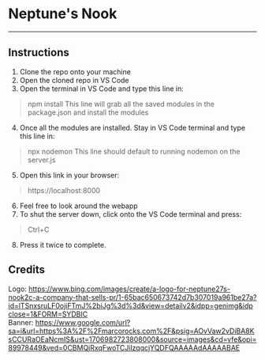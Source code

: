 # Neptune's Nook
---
## Instructions
1. Clone the repo onto your machine
2. Open the cloned repo in VS Code
3. Open the terminal in VS Code and type this line in:
>npm install
>This line will grab all the saved modules in the package.json and install the modules
4. Once all the modules are installed. Stay in VS Code terminal and type this line in:
>npx nodemon
>This line should default to running nodemon on the server.js
5. Open this link in your browser:
>https://localhost:8000
6. Feel free to look around the webapp
7. To shut the server down, click onto the VS Code terminal and press:
>Ctrl+C
8. Press it twice to complete.

## Credits
Logo: https://www.bing.com/images/create/a-logo-for-neptune27s-nook2c-a-company-that-sells-pr/1-65bac650673742d7b307019a961be27a?id=lTSnxsruLF0ojiFTmJ%2biJg%3d%3d&view=detailv2&idpp=genimg&idpclose=1&FORM=SYDBIC <br>
Banner: https://www.google.com/url?sa=i&url=https%3A%2F%2Fmarcorocks.com%2F&psig=AOvVaw2vDiBA8KsCCURaOEaNcmIS&ust=1706982723808000&source=images&cd=vfe&opi=89978449&ved=0CBMQjRxqFwoTCJilzqqcjYQDFQAAAAAdAAAAABAE <br>
